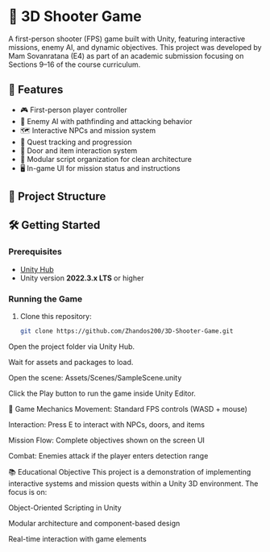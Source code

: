 # 🎯 3D Shooter Game

A first-person shooter (FPS) game built with Unity, featuring interactive missions, enemy AI, and dynamic objectives. This project was developed by Mam Sovanratana (E4) as part of an academic submission focusing on Sections 9–16 of the course curriculum.

## 🚀 Features

- 🎮 First-person player controller
- 🧠 Enemy AI with pathfinding and attacking behavior
- 🗺️ Interactive NPCs and mission system
- 📜 Quest tracking and progression
- 🔐 Door and item interaction system
- 🧱 Modular script organization for clean architecture
- 🖥️ In-game UI for mission status and instructions

## 📁 Project Structure


## 🛠️ Getting Started

### Prerequisites

- [Unity Hub](https://unity.com/)
- Unity version **2022.3.x LTS** or higher

### Running the Game

1. Clone this repository:
   ```bash
   git clone https://github.com/Zhandos200/3D-Shooter-Game.git

Open the project folder via Unity Hub.

Wait for assets and packages to load.

Open the scene:
Assets/Scenes/SampleScene.unity

Click the Play button to run the game inside Unity Editor.

🧠 Game Mechanics
Movement: Standard FPS controls (WASD + mouse)

Interaction: Press E to interact with NPCs, doors, and items

Mission Flow: Complete objectives shown on the screen UI

Combat: Enemies attack if the player enters detection range

📚 Educational Objective
This project is a demonstration of implementing interactive systems and mission quests within a Unity 3D environment. The focus is on:

Object-Oriented Scripting in Unity

Modular architecture and component-based design

Real-time interaction with game elements